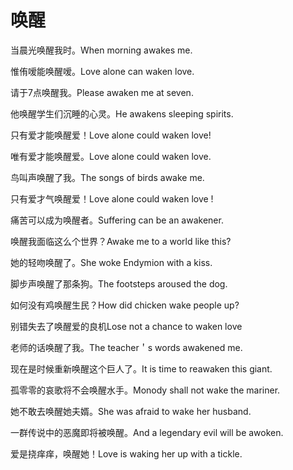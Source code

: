 # 唤醒

<p><span class="chinese">当晨光唤醒我时。</span><span class="english">When morning awakes me.</span></p>

<p><span class="chinese">惟侑嗳能唤醒嗳。</span><span class="english">Love alone can waken love.</span></p>

<p><span class="chinese">请于7点唤醒我。</span><span class="english">Please awaken me at seven.</span></p>

<p><span class="chinese">他唤醒学生们沉睡的心灵。</span><span class="english">He awakens sleeping spirits.</span></p>

<p><span class="chinese">只有爱才能唤醒爱！</span><span class="english">Love alone could waken love!</span></p>

<p><span class="chinese">唯有爱才能唤醒爱。</span><span class="english">Love alone could waken love.</span></p>

<p><span class="chinese">鸟叫声唤醒了我。</span><span class="english">The songs of birds awake me.</span></p>

<p><span class="chinese">只有爱才气唤醒爱！</span><span class="english">Love alone could waken love !</span></p>

<p><span class="chinese">痛苦可以成为唤醒者。</span><span class="english">Suffering can be an awakener.</span></p>

<p><span class="chinese">唤醒我面临这么个世界？</span><span class="english">Awake me to a world like this?</span></p>

<p><span class="chinese">她的轻吻唤醒了。</span><span class="english">She woke Endymion with a kiss.</span></p>

<p><span class="chinese">脚步声唤醒了那条狗。</span><span class="english">The footsteps aroused the dog.</span></p>

<p><span class="chinese">如何没有鸡唤醒生民？</span><span class="english">How did chicken wake people up?</span></p>

<p><span class="chinese">别错失去了唤醒爱的良机</span><span class="english">Lose not a chance to waken love</span></p>

<p><span class="chinese">老师的话唤醒了我。</span><span class="english">The teacher＇s words awakened me.</span></p>

<p><span class="chinese">现在是时候重新唤醒这个巨人了。</span><span class="english">It is time to reawaken this giant.</span></p>

<p><span class="chinese">孤零零的哀歌将不会唤醒水手。</span><span class="english">Monody shall not wake the mariner.</span></p>

<p><span class="chinese">她不敢去唤醒她夫婿。</span><span class="english">She was afraid to wake her husband.</span></p>

<p><span class="chinese">一群传说中的恶魔即将被唤醒。</span><span class="english">And a legendary evil will be awoken.</span></p>

<p><span class="chinese">爱是挠痒痒，唤醒她！</span><span class="english">Love is waking her up with a tickle.</span></p>

